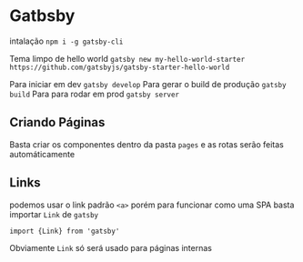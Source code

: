 # Gatbsby
intalação
`npm i -g gatsby-cli`

Tema limpo de hello world
`gatsby new my-hello-world-starter https://github.com/gatsbyjs/gatsby-starter-hello-world`

Para iniciar em dev `gatsby develop`
Para gerar o build de produção `gatsby build`
Para para rodar em prod  `gatsby server`

## Criando Páginas
Basta criar os componentes dentro da pasta `pages` e as rotas serão feitas automáticamente

## Links
podemos usar o link padrão `<a>` porém para funcionar como uma SPA basta importar `Link` de `gatsby`
````
import {Link} from 'gatsby'
````
Obviamente `Link` só será usado para páginas internas